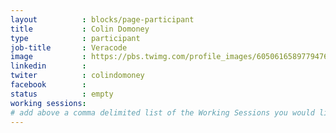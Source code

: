 ```yaml
---
layout          : blocks/page-participant
title           : Colin Domoney
type            : participant
job-title       : Veracode
image           : https://pbs.twimg.com/profile_images/605061658977947649/TyIb7res_400x400.png
linkedin        :
twiter          : colindomoney
facebook        :
status          : empty
working sessions:
# add above a comma delimited list of the Working Sessions you would like to attend (use the session's title)
---
```


<!-- put more details about participant here -->
